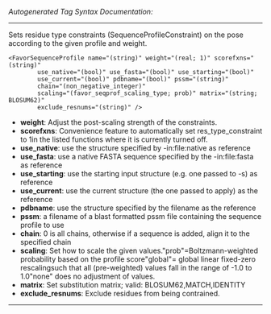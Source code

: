 _Autogenerated Tag Syntax Documentation:_

---
Sets residue type constraints (SequenceProfileConstraint) on the pose according to the given profile and weight.

```
<FavorSequenceProfile name="(string)" weight="(real; 1)" scorefxns="(string)"
        use_native="(bool)" use_fasta="(bool)" use_starting="(bool)"
        use_current="(bool)" pdbname="(bool)" pssm="(string)"
        chain="(non_negative_integer)"
        scaling="(favor_seqprof_scaling_type; prob)" matrix="(string; BLOSUM62)"
        exclude_resnums="(string)" />
```

-   **weight**: Adjust the post-scaling strength of the constraints.
-   **scorefxns**: Convenience feature to automatically set res_type_constraint to 1in the listed functions where it is currently turned off.
-   **use_native**: use the structure specified by -in:file:native as reference
-   **use_fasta**: use a native FASTA sequence specified by the -in:file:fasta as reference
-   **use_starting**: use the starting input structure (e.g. one passed to -s) as reference
-   **use_current**: use the current structure (the one passed to apply) as the reference
-   **pdbname**: use the structure specified by the filename as the reference
-   **pssm**: a filename of a blast formatted pssm file containing the sequence profile to use
-   **chain**: 0 is all chains, otherwise if a sequence is added, align it to the specified chain
-   **scaling**: Set how to scale the given values."prob"=Boltzmann-weighted probability based on the profile score"global"= global linear fixed-zero rescalingsuch that all (pre-weighted) values fall in the range of -1.0 to 1.0"none" does no adjustment of values.
-   **matrix**: Set substitution matrix; valid:  BLOSUM62,MATCH,IDENTITY
-   **exclude_resnums**: Exclude residues from being contrained.

---
